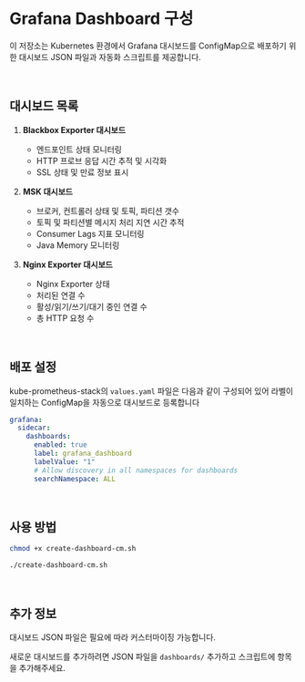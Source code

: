 # Grafana Dashboard 구성
이 저장소는 Kubernetes 환경에서 Grafana 대시보드를 ConfigMap으로 배포하기 위한 대시보드 JSON 파일과 자동화 스크립트를 제공합니다.

<br>

## 대시보드 목록
1. **Blackbox Exporter 대시보드**
    - 엔드포인트 상태 모니터링
    - HTTP 프로브 응답 시간 추적 및 시각화
    - SSL 상태 및 만료 정보 표시

2. **MSK 대시보드**
    - 브로커, 컨트롤러 상태 및 토픽, 파티션 갯수 
    - 토픽 및 파티션별 메시지 처리 지연 시간 추적
    - Consumer Lags 지표 모니터링
    - Java Memory 모니터링

2. **Nginx Exporter 대시보드**
    - Nginx Exporter 상태
    - 처리된 연결 수
    - 활성/읽기/쓰기/대기 중인 연결 수
    - 총 HTTP 요청 수

<br>

## 배포 설정
kube-prometheus-stack의 `values.yaml` 파일은 다음과 같이 구성되어 있어 라벨이 일치하는 ConfigMap을 자동으로 대시보드로 등록합니다

```yaml
grafana: 
  sidecar:
    dashboards:
      enabled: true
      label: grafana_dashboard
      labelValue: "1"
      # Allow discovery in all namespaces for dashboards
      searchNamespace: ALL
```

<br>

## 사용 방법
```bash
chmod +x create-dashboard-cm.sh

./create-dashboard-cm.sh
```

<br>

## 추가 정보
대시보드 JSON 파일은 필요에 따라 커스터마이징 가능합니다.

새로운 대시보드를 추가하려면 JSON 파일을 `dashboards/` 추가하고 스크립트에 항목을 추가해주세요.

